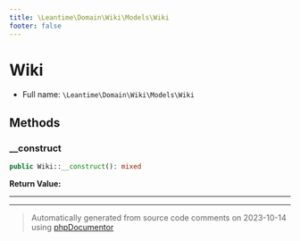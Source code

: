 ```yaml
---
title: \Leantime\Domain\Wiki\Models\Wiki
footer: false
---
```


# Wiki





* Full name: `\Leantime\Domain\Wiki\Models\Wiki`



## Methods

### __construct



```php
public Wiki::__construct(): mixed
```









**Return Value:**





---


---
> Automatically generated from source code comments on 2023-10-14 using [phpDocumentor](http://www.phpdoc.org/)
